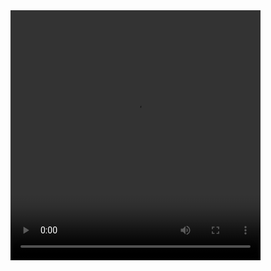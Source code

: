 <video width="400" height="400" controls>
<source src="https://github.com/Algorithm-Arena/weekly-challenge-24-stairs-animations/assets/73001497/2d9489e9-77e3-4740-a9f0-3a22c71a82bf" type="video/mp4"
>...</video>
